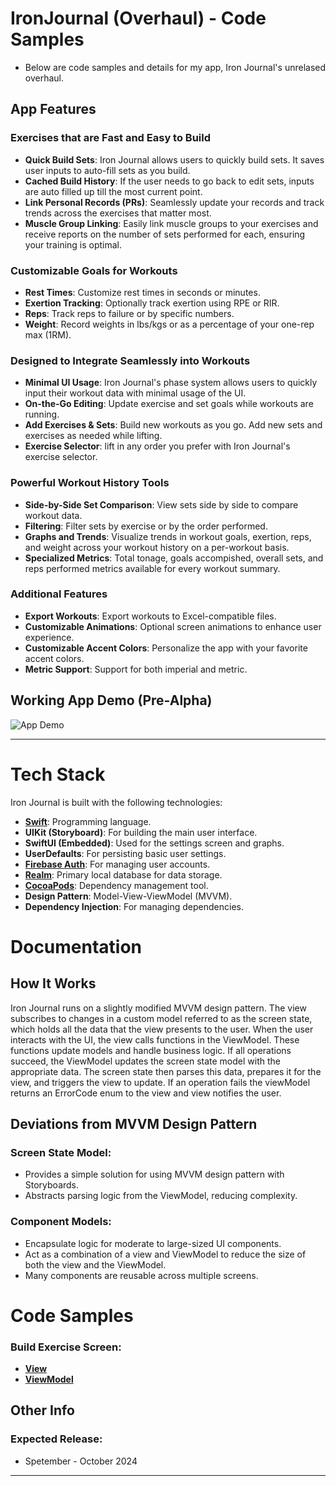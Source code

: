 # IronJournal (Overhaul) - Code Samples
- Below are code samples and details for my app, Iron Journal's unrelased overhaul.


## App Features
### Exercises that are Fast and Easy to Build

- **Quick Build Sets**: Iron Journal allows users to quickly build sets. It saves user inputs to auto-fill sets as you build.
- **Cached Build History**: If the user needs to go back to edit sets, inputs are auto filled up till the most current point.
- **Link Personal Records (PRs)**: Seamlessly update your records and track trends across the exercises that matter most.
- **Muscle Group Linking**: Easily link muscle groups to your exercises and receive reports on the number of sets performed for each, ensuring your training is optimal.

### Customizable Goals for Workouts

- **Rest Times**: Customize rest times in seconds or minutes.
- **Exertion Tracking**: Optionally track exertion using RPE or RIR.
- **Reps**: Track reps to failure or by specific numbers.
- **Weight**: Record weights in lbs/kgs or as a percentage of your one-rep max (1RM).

### Designed to Integrate Seamlessly into Workouts

- **Minimal UI Usage**: Iron Journal's phase system allows users to quickly input their workout data with minimal usage of the UI.
- **On-the-Go Editing**: Update exercise and set goals while workouts are running.
- **Add Exercises & Sets**: Build new workouts as you go. Add new sets and exercises as needed while lifting.
- **Exercise Selector**: lift in any order you prefer with Iron Journal's exercise selector.

### Powerful Workout History Tools

- **Side-by-Side Set Comparison**: View sets side by side to compare workout data.
- **Filtering**: Filter sets by exercise or by the order performed.
- **Graphs and Trends**: Visualize trends in workout goals, exertion, reps, and weight across your workout history on a per-workout basis.
- **Specialized Metrics**: Total tonage, goals accompished, overall sets, and reps performed metrics available for every workout summary.

### Additional Features

- **Export Workouts**: Export workouts to Excel-compatible files.
- **Customizable Animations**: Optional screen animations to enhance user experience.
- **Customizable Accent Colors**: Personalize the app with your favorite accent colors.
- **Metric Support**: Support for both imperial and metric.


## Working App Demo (Pre-Alpha)
![App Demo](https://github.com/JMiller7334/IronJournal-Code-Samples/blob/main/Demo/IJ-Demo.gif)

---
# Tech Stack

Iron Journal is built with the following technologies:

- **[Swift](https://developer.apple.com/swift/)**: Programming language.
- **UIKit (Storyboard)**: For building the main user interface.
- **SwiftUI (Embedded)**: Used for the settings screen and graphs.
- **UserDefaults**: For persisting basic user settings.
- **[Firebase Auth](https://firebase.google.com/products/auth)**: For managing user accounts.
- **[Realm](https://realm.io/)**: Primary local database for data storage.
- **[CocoaPods](https://cocoapods.org/)**: Dependency management tool.
- **Design Pattern**: Model-View-ViewModel (MVVM).
- **Dependency Injection**: For managing dependencies.



# Documentation

## How It Works

Iron Journal runs on a slightly modified MVVM design pattern. The view subscribes to changes in a custom model referred to as the screen state, which holds all the data that the view presents to the user. When the user interacts with the UI, the view calls functions in the ViewModel. These functions update models and handle business logic. If all operations succeed, the ViewModel updates the screen state model with the appropriate data. The screen state then parses this data, prepares it for the view, and triggers the view to update. If an operation fails the viewModel returns an ErrorCode enum to the view and view notifies the user.

## Deviations from MVVM Design Pattern

### Screen State Model:

- Provides a simple solution for using MVVM design pattern with Storyboards.
- Abstracts parsing logic from the ViewModel, reducing complexity.

### Component Models:

- Encapsulate logic for moderate to large-sized UI components.
- Act as a combination of a view and ViewModel to reduce the size of both the view and the ViewModel.
- Many components are reusable across multiple screens.



# Code Samples
### Build Exercise Screen:
* **[View](https://github.com/JMiller7334/IronJournal-Code-Samples/blob/main/NewExerciseScreen/Views/ViewControllerNewExercise.swift)**
* **[ViewModel](https://github.com/JMiller7334/IronJournal-Code-Samples/blob/main/NewExerciseScreen/ViewModels/ViewModelNewExercise.swift)**



## Other Info
### Expected Release:
* Spetember - October 2024

---



